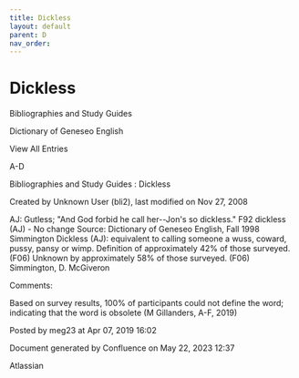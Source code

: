 ```yaml
---
title: Dickless
layout: default
parent: D
nav_order:
---
```


# Dickless

Bibliographies and Study Guides

Dictionary of Geneseo English

View All Entries

A-D

Bibliographies and Study Guides : Dickless

Created by  Unknown User (bli2), last modified on Nov 27, 2008

AJ: Gutless; &quot;And God forbid he call her--Jon's so dickless.&quot; F92 dickless (AJ) - No change Source: Dictionary of Geneseo English, Fall 1998 Simmington Dickless (AJ): equivalent to calling someone a wuss, coward, pussy, pansy or wimp. Definition of approximately 42% of those surveyed. (F06) Unknown by approximately 58% of those surveyed. (F06) Simmington, D. McGiveron

Comments:

Based on survey results, 100% of participants could not define the word; indicating that the word is obsolete (M Gillanders, A-F, 2019)

Posted by meg23 at Apr 07, 2019 16:02

Document generated by Confluence on May 22, 2023 12:37

Atlassian
